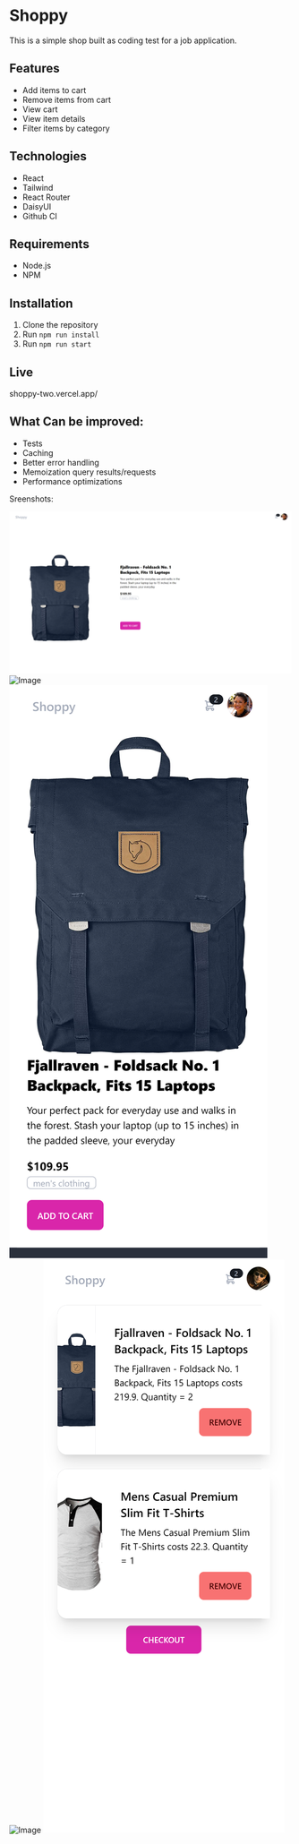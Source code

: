 # Shoppy

This is a simple shop built as coding test for a job application.

## Features
- Add items to cart
- Remove items from cart
- View cart
- View item details
- Filter items by category

## Technologies
- React
- Tailwind
- React Router
- DaisyUI
- Github CI

## Requirements
- Node.js
- NPM


## Installation

1. Clone the repository
2. Run `npm run install`
3. Run `npm run start`


## Live
shoppy-two.vercel.app/


## What Can be improved:

- Tests
- Caching
- Better error handling
- Memoization query results/requests
- Performance optimizations

Sreenshots:

![Image](./public/1.png)
![Image](./public/2.png)
![Image](./public/3.png)
![Image](./public/4.png)
![Image](./public/5.png)


